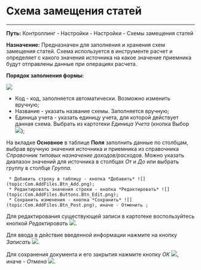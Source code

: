 ﻿# Схема замещения статей
__________________

**Путь:** Контроллинг - Настройки - Настройки - Схемы замещения статей

**Назначение:** Предназначен для заполнения и хранения схем замещения статей. Схема используется в инструменте расчет и  определяет с какого значения источника на какое значение приемника будут отправлены данные при операциях расчета.

**Порядок заполнения формы:**

![](topic:.AddFiles.Screenshot_20125.jpg)

 * Код - код, заполняется автоматически. Возможно изменить вручную;
 * Название - указать название схемы. Заполняется вручную;
 * Единица учета - указать единицу учета, для которой действует данная схема. Выбрать из картотеки *Единица Учета* (кнопка Выбор ![](topic:Com.AddFiles.Buttons.Btn_select.png));

 На вкладке **Основное** в таблице **Поля** заполнить данные по столбцам, выбрав вручную значения источника и приемника из справочника *Справочник типовых назначение доходов/расходов*.
 Можно указать диапазон значений для источника в столбцах *От* и *До* или выбрать группу в столбце *Группа*.

     * Добавить строку в таблицу - кнопка *Добавить* ![](topic:Com.AddFiles.Btn_Add.png);
     * Редактировать значения строки - кнопка *Редактировать* ![](topic:Com.AddFiles.Buttons.Btn_Edit.png);
     * Сохранить изменения - кнопка *Сохранить* ![](topic:Com.AddFiles.Btn_Post.png), иначе - Отменить ;



Для редактирования существующей записи в картотеке воспользуйтесь кнопкой *Редактировать* ![](topic:Com.AddFiles.Buttons.Btn_Edit.png).

Для ввода в действие введенной информации нажмите на кнопку *Записать* ![](topic:Com.AddFiles.Buttons.Btn_OK.png).

Для сохранения документа и его закрытия нажмите кнопку *ОК* ![](topic:Com.AddFiles.Buttons.Btn_Ok_grey.png), иначе - *Отмена* ![](topic:Com.AddFiles.Buttons.Btn_CloseCancel.png).
